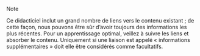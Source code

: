 > [!NOTE]
> Ce didacticiel inclut un grand nombre de liens vers le contenu existant ; de cette façon, nous pouvons être sûr d’avoir toujours des informations les plus récentes. Pour un apprentissage optimal, veillez à suivre les liens et absorber le contenu. Uniquement si une liaison est appelé « informations supplémentaires » doit elle être considérés comme facultatifs.